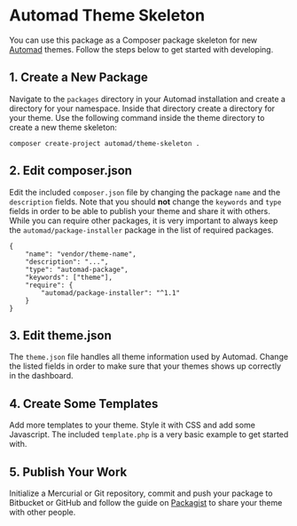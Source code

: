# Automad Theme Skeleton

You can use this package as a Composer package skeleton for new [Automad](https://automad.org) themes. Follow the steps below to get started with developing. 

## 1. Create a New Package 

Navigate to the `packages` directory in your Automad installation and create a directory for your namespace. Inside that directory create a directory for your theme. Use the following command inside the theme directory to create a new theme skeleton:

	composer create-project automad/theme-skeleton .

## 2. Edit composer.json

Edit the included `composer.json` file by changing the package `name` and the `description` fields. Note that you should **not** change the `keywords` and `type` fields in order to be able to publish your theme and share it with others. While you can require other packages, it is very important to always keep the `automad/package-installer` package in the list of required packages.

	{
		"name": "vendor/theme-name",
	    "description": "...",
		"type": "automad-package",
		"keywords": ["theme"],
		"require": {
			"automad/package-installer": "^1.1"
		}
	}

## 3. Edit theme.json

The `theme.json` file handles all theme information used by Automad. Change the listed fields in order to make sure that your themes shows up correctly in the dashboard.

## 4. Create Some Templates

Add more templates to your theme. Style it with CSS and add some Javascript. The included `template.php` is a very basic example to get started with.

## 5. Publish Your Work

Initialize a Mercurial or Git repository, commit and push your package to Bitbucket or GitHub and follow the guide on [Packagist](https://packagist.org) to share your theme with other people.